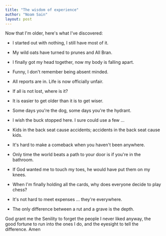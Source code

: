 ```yaml
---
title: "The wisdom of experience"
author: "Noam Sain"
layout: post
---
```


Now that I'm older, here's what I've discovered:

- I started out with nothing, I still have most of it.

- My wild oats have turned to prunes and All Bran.

- I finally got my head together, now my body is falling apart.

- Funny, I don't remember being absent minded.

- All reports are in. Life is now officially unfair.

- If all is not lost, where is it?

- It is easier to get older than it is to get wiser.

- Some days you're the dog, some days you're the hydrant.

- I wish the buck stopped here. I sure could use a few …

- Kids in the back seat cause accidents; accidents in the back seat cause kids.

- It's hard to make a comeback when you haven't been anywhere.

- Only time the world beats a path to your door is if you're in the bathroom.

- If God wanted me to touch my toes, he would have put them on my knees.

- When I'm finally holding all the cards, why does everyone decide to play chess?

- It's not hard to meet expenses … they're everywhere.

- The only difference between a rut and a grave is the depth.

God grant me the Senility to forget the people I never liked anyway, the good fortune to run into the ones I do, and the eyesight to tell the difference. Amen
